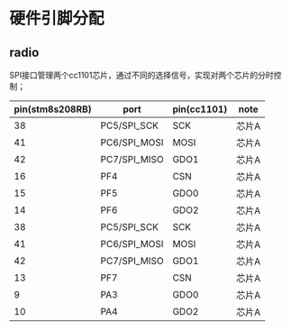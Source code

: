 # 硬件引脚分配

## radio

SPI接口管理两个cc1101芯片，通过不同的选择信号，实现对两个芯片的分时控制；

| pin(stm8s208RB) | port         | pin(cc1101) | note |
| --------------- | ------------ | ----------- | ---- |
| 38              | PC5/SPI_SCK  | SCK         | 芯片A  |
| 41              | PC6/SPI_MOSI | MOSI        | 芯片A  |
| 42              | PC7/SPI_MISO | GDO1        | 芯片A  |
| 16              | PF4          | CSN         | 芯片A  |
| 15              | PF5          | GDO0        | 芯片A  |
| 14              | PF6          | GDO2        | 芯片A  |
| 38              | PC5/SPI_SCK  | SCK         | 芯片A  |
| 41              | PC6/SPI_MOSI | MOSI        | 芯片A  |
| 42              | PC7/SPI_MISO | GDO1        | 芯片A  |
| 13              | PF7          | CSN         | 芯片A  |
| 9               | PA3          | GDO0        | 芯片A  |
| 10              | PA4          | GDO2        | 芯片A  |

